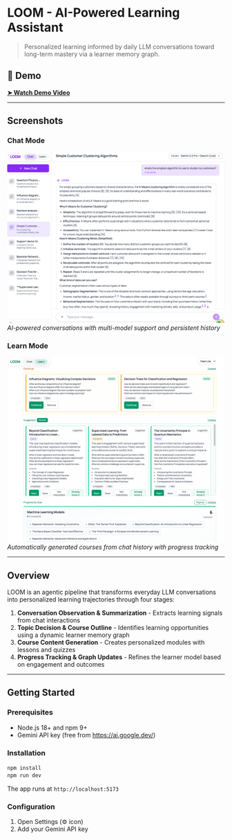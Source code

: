 # LOOM - AI-Powered Learning Assistant

> Personalized learning informed by daily LLM conversations toward long-term mastery via a learner memory graph.

## 🎥 Demo

**[➤ Watch Demo Video](https://youtu.be/RuLg0wHLd-k)**

---

## Screenshots

### Chat Mode
![Chat Interface](./screenshots/chat-mode.png)
*AI-powered conversations with multi-model support and persistent history*

### Learn Mode
![Learn Interface](./screenshots/learn-mode.png)
*Automatically generated courses from chat history with progress tracking*

---

## Overview

LOOM is an agentic pipeline that transforms everyday LLM conversations into personalized learning trajectories through four stages:

1. **Conversation Observation & Summarization** - Extracts learning signals from chat interactions
2. **Topic Decision & Course Outline** - Identifies learning opportunities using a dynamic learner memory graph
3. **Course Content Generation** - Creates personalized modules with lessons and quizzes
4. **Progress Tracking & Graph Updates** - Refines the learner model based on engagement and outcomes

---

## Getting Started

### Prerequisites
- Node.js 18+ and npm 9+
- Gemini API key (free from https://ai.google.dev/)

### Installation

```bash
npm install
npm run dev
```

The app runs at `http://localhost:5173`

### Configuration

1. Open Settings (⚙️ icon)
2. Add your Gemini API key

